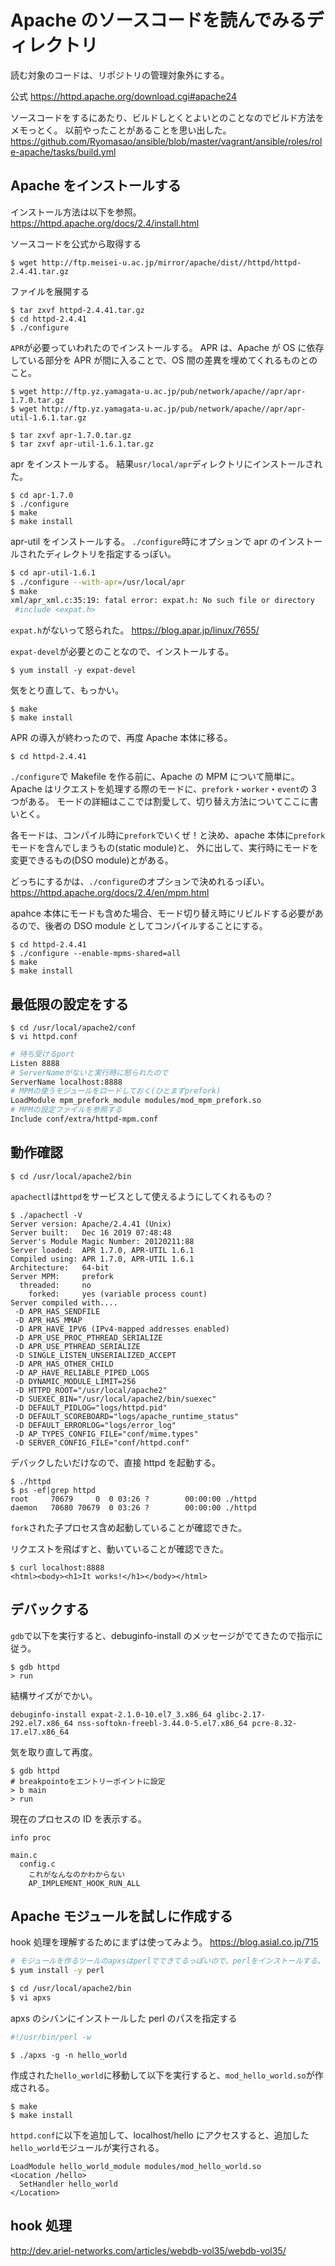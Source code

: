 # Apache のソースコードを読んでみるディレクトリ

読む対象のコードは、リポジトリの管理対象外にする。

公式
https://httpd.apache.org/download.cgi#apache24

ソースコードをするにあたり、ビルドしとくとよいとのことなのでビルド方法をメモっとく。
以前やったことがあることを思い出した。
https://github.com/Ryomasao/ansible/blob/master/vagrant/ansible/roles/role-apache/tasks/build.yml

## Apache をインストールする

インストール方法は以下を参照。
https://httpd.apache.org/docs/2.4/install.html

ソースコードを公式から取得する

```
$ wget http://ftp.meisei-u.ac.jp/mirror/apache/dist//httpd/httpd-2.4.41.tar.gz
```

ファイルを展開する

```
$ tar zxvf httpd-2.4.41.tar.gz
$ cd httpd-2.4.41
$ ./configure
```

`APR`が必要っていわれたのでインストールする。
APR は、Apache が OS に依存している部分を APR が間に入ることで、OS 間の差異を埋めてくれるものとのこと。

```
$ wget http://ftp.yz.yamagata-u.ac.jp/pub/network/apache//apr/apr-1.7.0.tar.gz
$ wget http://ftp.yz.yamagata-u.ac.jp/pub/network/apache//apr/apr-util-1.6.1.tar.gz
```

```
$ tar zxvf apr-1.7.0.tar.gz
$ tar zxvf apr-util-1.6.1.tar.gz
```

apr をインストールする。
結果`usr/local/apr`ディレクトリにインストールされた。

```
$ cd apr-1.7.0
$ ./configure
$ make
$ make install
```

apr-util をインストールする。
`./configure`時にオプションで apr のインストールされたディレクトリを指定するっぽい。

```sh
$ cd apr-util-1.6.1
$ ./configure --with-apr=/usr/local/apr
$ make
xml/apr_xml.c:35:19: fatal error: expat.h: No such file or directory
 #include <expat.h>
```

`expat.h`がないって怒られた。
https://blog.apar.jp/linux/7655/

`expat-devel`が必要とのことなので、インストールする。

```
$ yum install -y expat-devel
```

気をとり直して、もっかい。

```
$ make
$ make install
```

APR の導入が終わったので、再度 Apache 本体に移る。

```
$ cd httpd-2.4.41
```

`./configure`で Makefile を作る前に、Apache の MPM について簡単に。
Apache はリクエストを処理する際のモードに、`prefork`・`worker`・`event`の 3 つがある。
モードの詳細はここでは割愛して、切り替え方法についてここに書いとく。

各モードは、コンパイル時に`prefork`でいくぜ！と決め、apache 本体に`prefork`モードを含んでしまうもの(static module)と、
外に出して、実行時にモードを変更できるもの(DSO module)とがある。

どっちにするかは、`./configure`のオプションで決めれるっぽい。
https://httpd.apache.org/docs/2.4/en/mpm.html

apahce 本体にモードも含めた場合、モード切り替え時にリビルドする必要があるので、後者の DSO module としてコンパイルすることにする。

```
$ cd httpd-2.4.41
$ ./configure --enable-mpms-shared=all
$ make
$ make install
```

## 最低限の設定をする

```
$ cd /usr/local/apache2/conf
$ vi httpd.conf
```

```sh
# 待ち受けるport
Listen 8888
# ServerNameがないと実行時に怒られたので
ServerName localhost:8888
# MPMの使うモジュールをロードしておく(ひとまずprefork)
LoadModule mpm_prefork_module modules/mod_mpm_prefork.so
# MPMの設定ファイルを参照する
Include conf/extra/httpd-mpm.conf
```

## 動作確認

```
$ cd /usr/local/apache2/bin
```

`apachectl`は`httpd`をサービスとして使えるようにしてくれるもの？

```
$ ./apachectl -V
Server version: Apache/2.4.41 (Unix)
Server built:   Dec 16 2019 07:48:48
Server's Module Magic Number: 20120211:88
Server loaded:  APR 1.7.0, APR-UTIL 1.6.1
Compiled using: APR 1.7.0, APR-UTIL 1.6.1
Architecture:   64-bit
Server MPM:     prefork
  threaded:     no
    forked:     yes (variable process count)
Server compiled with....
 -D APR_HAS_SENDFILE
 -D APR_HAS_MMAP
 -D APR_HAVE_IPV6 (IPv4-mapped addresses enabled)
 -D APR_USE_PROC_PTHREAD_SERIALIZE
 -D APR_USE_PTHREAD_SERIALIZE
 -D SINGLE_LISTEN_UNSERIALIZED_ACCEPT
 -D APR_HAS_OTHER_CHILD
 -D AP_HAVE_RELIABLE_PIPED_LOGS
 -D DYNAMIC_MODULE_LIMIT=256
 -D HTTPD_ROOT="/usr/local/apache2"
 -D SUEXEC_BIN="/usr/local/apache2/bin/suexec"
 -D DEFAULT_PIDLOG="logs/httpd.pid"
 -D DEFAULT_SCOREBOARD="logs/apache_runtime_status"
 -D DEFAULT_ERRORLOG="logs/error_log"
 -D AP_TYPES_CONFIG_FILE="conf/mime.types"
 -D SERVER_CONFIG_FILE="conf/httpd.conf"
```

デバックしたいだけなので、直接 httpd を起動する。

```
$ ./httpd
$ ps -ef|grep httpd
root     70679     0  0 03:26 ?        00:00:00 ./httpd
daemon   70680 70679  0 03:26 ?        00:00:00 ./httpd
```

`fork`された子プロセス含め起動していることが確認できた。

リクエストを飛ばすと、動いていることが確認できた。

```
$ curl localhost:8888
<html><body><h1>It works!</h1></body></html>
```

## デバックする

`gdb`で以下を実行すると、debuginfo-install のメッセージがでてきたので指示に従う。

```
$ gdb httpd
> run
```

結構サイズがでかい。

```
debuginfo-install expat-2.1.0-10.el7_3.x86_64 glibc-2.17-292.el7.x86_64 nss-softokn-freebl-3.44.0-5.el7.x86_64 pcre-8.32-17.el7.x86_64
```

気を取り直して再度。

```
$ gdb httpd
# breakpointoをエントリーポイントに設定
> b main
> run
```

現在のプロセスの ID を表示する。

```
info proc
```

```
main.c
  config.c
    これがなんなのかわからない
    AP_IMPLEMENT_HOOK_RUN_ALL
```

## Apache モジュールを試しに作成する

hook 処理を理解するためにまずは使ってみよう。
https://blog.asial.co.jp/715

```sh
# モジュールを作るツールのapxsはperlでできてるっぽいので、perlをインストールする。
$ yum install -y perl
```

```sh
$ cd /usr/local/apache2/bin
$ vi apxs
```

apxs のシバンにインストールした perl のパスを指定する

```sh
#!/usr/bin/perl -w
```

```
$ ./apxs -g -n hello_world
```

作成された`hello_world`に移動して以下を実行すると、`mod_hello_world.so`が作成される。

```
$ make
$ make install
```

`httpd.conf`に以下を追加して、localhost/hello にアクセスすると、追加した`hello_world`モジュールが実行される。

```
LoadModule hello_world_module modules/mod_hello_world.so
<Location /hello>
  SetHandler hello_world
</Location>
```

## hook 処理

http://dev.ariel-networks.com/articles/webdb-vol35/webdb-vol35/
